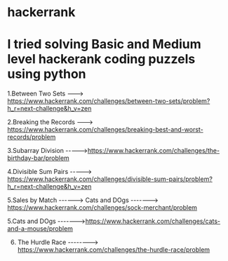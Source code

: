 # hackerrank
# I tried solving Basic and Medium level hackerank coding puzzels using python
1.Between Two Sets ---> https://www.hackerrank.com/challenges/between-two-sets/problem?h_r=next-challenge&h_v=zen

2.Breaking the Records --->  https://www.hackerrank.com/challenges/breaking-best-and-worst-records/problem

3.Subarray Division  ----->https://www.hackerrank.com/challenges/the-birthday-bar/problem

4.Divisible Sum Pairs   ----->   https://www.hackerrank.com/challenges/divisible-sum-pairs/problem?h_r=next-challenge&h_v=zen

5.Sales by Match  ------>     Cats and DOgs  ------->   https://www.hackerrank.com/challenges/sock-merchant/problem

5.Cats and DOgs  ------->https://www.hackerrank.com/challenges/cats-and-a-mouse/problem
 
6. The Hurdle Race  -------->  https://www.hackerrank.com/challenges/the-hurdle-race/problem




